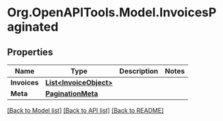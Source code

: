 # Org.OpenAPITools.Model.InvoicesPaginated

## Properties

Name | Type | Description | Notes
------------ | ------------- | ------------- | -------------
**Invoices** | [**List&lt;InvoiceObject&gt;**](InvoiceObject.md) |  | 
**Meta** | [**PaginationMeta**](PaginationMeta.md) |  | 

[[Back to Model list]](../README.md#documentation-for-models) [[Back to API list]](../README.md#documentation-for-api-endpoints) [[Back to README]](../README.md)

